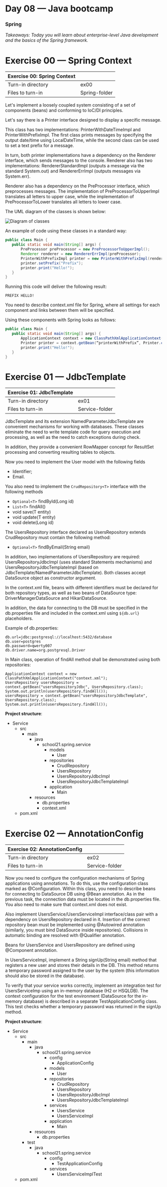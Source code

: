 # Day 08 — Java bootcamp
### Spring

*Takeaways: Today you will learn about enterprise-level Java development and the basics of the Spring framework.*


# Exercise 00 — Spring Context

Exercise 00: Spring Context ||
---|---
Turn-in directory | ex00
Files to turn-in |  Spring-folder

Let's implement a loosely coupled system consisting of a set of components (beans) and conforming to IoC/DI principles.

Let's say there is a Printer interface designed to display a specific message.

This class has two implementations: PrinterWithDateTimeImpl and PrinterWithPrefixImpl. The first class prints messages by specifying the output date/time using LocalDateTime, while the second class can be used to set a text prefix for a message.

In turn, both printer implementations have a dependency on the Renderer interface, which sends messages to the console. Renderer also has two implementations: RendererStandardImpl (outputs a message via the standard System.out) and RendererErrImpl (outputs messages via System.err).

Renderer also has a dependency on the PreProcessor interface, which preprocesses messages. The implementation of PreProcessorToUpperImpl translates all letters to upper case, while the implementation of PreProcessorToLower translates all letters to lower case.

The UML diagram of the classes is shown below:

![Diagram of classes](misc/images/Diagram.png)

An example of code using these classes in a standard way:
```java
public class Main {
   public static void main(String[] args) {
       PreProcessor preProcessor = new PreProcessorToUpperImpl();
       Renderer renderer = new RendererErrImpl(preProcessor);
       PrinterWithPrefixImpl printer = new PrinterWithPrefixImpl(renderer);
       printer.setPrefix("Prefix");
       printer.print("Hello!");
   }
}
```
Running this code will deliver the following result:

```
PREFIX HELLO!
```
You need to describe context.xml file for Spring, where all settings for each component and links between them will be specified.

Using these components with Spring looks as follows:
```java
public class Main {
   public static void main(String[] args) {
       ApplicationContext context = new ClassPathXmlApplicationContext("context.xml");
       Printer printer = context.getBean(“printerWithPrefix”, Printer.class);
       printer.print("Hello!");
   }
}
```


# Exercise 01 — JdbcTemplate

Exercise 01: JdbcTemplate ||
---|---
Turn-in directory | ex01
Files to turn-in |  Service-folder

JdbcTemplate and its extension NamedParameterJdbcTemplate are convenient mechanisms for working with databases. These classes eliminate the need to write template code for query execution and processing, as well as the need to catch exceptions during check.

In addition, they provide a convenient RowMapper concept for ResultSet processing and converting resulting tables to objects.

Now you need to implement the User model with the following fields
- Identifier;
- Email.

You also need to implement the `CrudRepository<T>` interface with the following methods
- `Optional<T>` findById(Long id)
- `List<T>` findAll()
- void save(T entity)
- void update(T entity)
- void delete(Long id)

The UsersRepository interface declared as UsersRepository extends CrudRepository<User> must contain the following method:
- `Optional<T>` findByEmail(String email)

In addition, two implementations of UsersRepository are required: UsersRepositoryJdbcImpl (uses standard Statements mechanisms) and UsersRepositoryJdbcTemplateImpl (based on JdbcTemplate/NamedParameterJdbcTemplate). Both classes accept DataSource object as constructor argument.

In the context.xml file, beans with different identifiers must be declared for both repository types, as well as two beans of DataSource type: DriverManagerDataSource and HikariDataSource.

In addition, the data for connecting to the DB must be specified in the db.properties file and included in the context.xml using `${db.url}` placeholders.

Example of db.properties:
```
db.url=jdbc:postgresql://localhost:5432/database
db.user=postgres
db.password=qwerty007
db.driver.name=org.postgresql.Driver
```

In Main class, operation of findAll method shall be demonstrated using both repositories:
```
ApplicationContext context = new ClassPathXmlApplicationContext("context.xml");
UsersRepository usersRepository = context.getBean("usersRepositoryJdbc", UsersRepository.class);
System.out.println(usersRepository.findAll());
usersRepository = context.getBean("usersRepositoryJdbcTemplate", UsersRepository.class);
System.out.println(usersRepository.findAll());
```

**Project structure**:
- Service
    - src
        - main
            - java
                - school21.spring.service
                    - models
                        - User
                    - repositories
                        - CrudRepository
                        - UsersRepository
                        - UsersRepositoryJdbcImpl
                        - UsersRepositoryJdbcTemplateImpl
                    - application
                        - Main
            - resources
                -   db.properties
                -   context.xml
    -   pom.xml


# Exercise 02 — AnnotationConfig

Exercise 02: AnnotationConfig ||
---|---
Turn-in directory | ex02
Files to turn-in |  Service-folder

Now you need to configure the configuration mechanisms of Spring applications using annotations. To do this, use the configuration class marked as @Configuration. Within this class, you need to describe beans for connecting to DataSource DB using @Bean annotation. As in the previous task, the connection data must be located in the db.properties file. You also need to make sure that context.xml does not exist.

Also implement UsersService/UsersServiceImpl interface/class pair with a dependency on UsersRepository declared in it. Insertion of the correct repository bean must be implemented using @Autowired annotation (similarly, you must bind DataSource inside repositories). Collisions in automatic binding are resolved with @Qualifier annotation.

Beans for UsersService and UsersRepository are defined using @Component annotation.

In UsersServiceImpl, implement a String signUp(String email) method that registers a new user and stores their details in the DB. This method returns a temporary password assigned to the user by the system (this information should also be stored in the database).

To verify that your service works correctly, implement an integration test for UsersServiceImp using an in-memory database (H2 or HSQLDB). The context configuration for the test environment (DataSource for the in-memory database) is described in a separate TestApplicationConfig class. This test checks whether a temporary password was returned in the signUp method.

**Project structure**:
- Service
    - src
        - main
            - java
                - school21.spring.service
                    - config
                        - ApplicationConfig
                    - models
                        - User
                    - repositories
                        - CrudRepository
                        - UsersRepository
                        - UsersRepositoryJdbcImpl
                        - UsersRepositoryJdbcTemplateImpl
                    - services
                        - UsersService
                        - UsersServiceImpl
                    - application
                        - Main
            - resources
                -   db.properties
        - test
            - java
                - school21.spring.service
                    - config
                        - TestApplicationConfig
                    - services
                        - UsersServiceImplTest
    -   pom.xml
